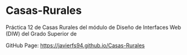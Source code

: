 # Casas-Rurales
Práctica 12 de Casas Rurales del módulo de Diseño de Interfaces Web (DIW) del Grado Superior de

GitHub Page: https://javierfs94.github.io/Casas-Rurales
